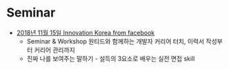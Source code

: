 # Seminar

- [2018년 11월 15일 Innovation Korea from facebook](/2018-11-15-Innovation-Korea-from-facebook.md)
  - Seminar & Workshop 원티드와 함께하는 개발자 커리어 터치, 이력서 작성부터 커리어 관리까지
  - 진짜 나를 보여주는 말하기 - 설득의 3요소로 배우는 실전 면접 skill